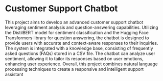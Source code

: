 # Customer Support Chatbot

This project aims to develop an advanced customer support chatbot leveraging sentiment analysis and question-answering capabilities. Utilizing the DistilBERT model for sentiment classification and the Hugging Face Transformers library for question answering, the chatbot is designed to provide users with accurate and context-aware responses to their inquiries. The system is integrated with a knowledge base, consisting of frequently asked questions (FAQs) stored in a CSV file. The chatbot can analyze user sentiment, allowing it to tailor its responses based on user emotions, enhancing user experience. Overall, this project combines natural language processing techniques to create a responsive and intelligent support assistant
